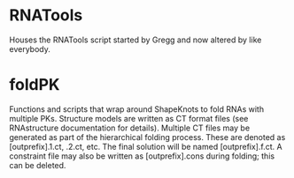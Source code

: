 # RNATools
Houses the RNATools script started by Gregg and now altered by like everybody. 

# foldPK
Functions and scripts that wrap around ShapeKnots to fold RNAs with multiple PKs.
Structure models are written as CT format files (see RNAstructure documentation for details). 
Multiple CT files may be generated as part of the hierarchical folding process. 
These are denoted as [outprefix].1.ct, .2.ct, etc. The final solution will be named [outprefix].f.ct.
A constraint file may also be written as [outprefix].cons during folding; this can be deleted.

